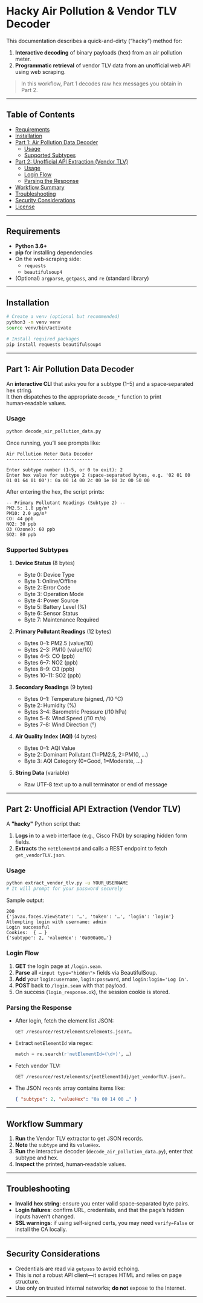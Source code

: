# Hacky Air Pollution & Vendor TLV Decoder

This documentation describes a quick-and-dirty (“hacky”) method for:

1. **Interactive decoding** of binary payloads (hex) from an air pollution meter.  
2. **Programmatic retrieval** of vendor TLV data from an unofficial web API using web scraping.

> In this workflow, Part 1 decodes raw hex messages you obtain in Part 2.

---

## Table of Contents

- [Requirements](#requirements)  
- [Installation](#installation)  
- [Part 1: Air Pollution Data Decoder](#part-1-air-pollution-data-decoder)  
  - [Usage](#usage)  
  - [Supported Subtypes](#supported-subtypes)  
- [Part 2: Unofficial API Extraction (Vendor TLV)](#part-2-unofficial-api-extraction-vendor-tlv)  
  - [Usage](#usage-1)  
  - [Login Flow](#login-flow)  
  - [Parsing the Response](#parsing-the-response)  
- [Workflow Summary](#workflow-summary)  
- [Troubleshooting](#troubleshooting)  
- [Security Considerations](#security-considerations)  
- [License](#license)  

---

## Requirements

- **Python 3.6+**  
- **pip** for installing dependencies  
- On the web‑scraping side:
  - `requests`
  - `beautifulsoup4`
- (Optional) `argparse`, `getpass`, and `re` (standard library)

---

## Installation

```bash
# Create a venv (optional but recommended)
python3 -m venv venv
source venv/bin/activate

# Install required packages
pip install requests beautifulsoup4
```

---

## Part 1: Air Pollution Data Decoder

An **interactive CLI** that asks you for a subtype (1–5) and a space‑separated hex string.  
It then dispatches to the appropriate `decode_*` function to print human‑readable values.

### Usage

```bash
python decode_air_pollution_data.py
```

Once running, you’ll see prompts like:

```
Air Pollution Meter Data Decoder
--------------------------------

Enter subtype number (1-5, or 0 to exit): 2
Enter hex value for subtype 2 (space-separated bytes, e.g. '02 01 00 01 01 64 01 00'): 0a 00 14 00 2c 00 1e 00 3c 00 50 00
```

After entering the hex, the script prints:

```
-- Primary Pollutant Readings (Subtype 2) --
PM2.5: 1.0 μg/m³
PM10: 2.0 μg/m³
CO: 44 ppb
NO2: 30 ppb
O3 (Ozone): 60 ppb
SO2: 80 ppb
```

### Supported Subtypes

1. **Device Status** (8 bytes)  
   - Byte 0: Device Type  
   - Byte 1: Online/Offline  
   - Byte 2: Error Code  
   - Byte 3: Operation Mode  
   - Byte 4: Power Source  
   - Byte 5: Battery Level (%)  
   - Byte 6: Sensor Status  
   - Byte 7: Maintenance Required  

2. **Primary Pollutant Readings** (12 bytes)  
   - Bytes 0–1: PM2.5 (value/10)  
   - Bytes 2–3: PM10 (value/10)  
   - Bytes 4–5: CO (ppb)  
   - Bytes 6–7: NO2 (ppb)  
   - Bytes 8–9: O3 (ppb)  
   - Bytes 10–11: SO2 (ppb)  

3. **Secondary Readings** (9 bytes)  
   - Bytes 0–1: Temperature (signed, /10 °C)  
   - Byte 2: Humidity (%)  
   - Bytes 3–4: Barometric Pressure (/10 hPa)  
   - Bytes 5–6: Wind Speed (/10 m/s)  
   - Bytes 7–8: Wind Direction (°)  

4. **Air Quality Index (AQI)** (4 bytes)  
   - Bytes 0–1: AQI Value  
   - Byte 2: Dominant Pollutant (1=PM2.5, 2=PM10, …)  
   - Byte 3: AQI Category (0=Good, 1=Moderate, …)  

5. **String Data** (variable)  
   - Raw UTF‑8 text up to a null terminator or end of message  

---

## Part 2: Unofficial API Extraction (Vendor TLV)

A **"hacky"** Python script that:

1. **Logs in** to a web interface (e.g., Cisco FND) by scraping hidden form fields.  
2. **Extracts** the `netElementId` and calls a REST endpoint to fetch `get_vendorTLV.json`.

### Usage

```bash
python extract_vendor_tlv.py -u YOUR_USERNAME
# It will prompt for your password securely
```

Sample output:

```
200
{'javax.faces.ViewState': '…', 'token': '…', 'login': 'login'}
Attempting login with username: admin
Login successful
Cookies:  { … }
{'subtype': 2, 'valueHex': '0a000a00…'}
```

### Login Flow

1. **GET** the login page at `/login.seam`.  
2. **Parse** all `<input type="hidden">` fields via BeautifulSoup.  
3. **Add** your `login:username`, `login:password`, and `login:login='Log In'`.  
4. **POST** back to `/login.seam` with that payload.  
5. On success (`login_response.ok`), the session cookie is stored.

### Parsing the Response

- After login, fetch the element list JSON:
  ```http
  GET /resource/rest/elements/elements.json?…
  ```
- Extract `netElementId` via regex:
  ```python
  match = re.search(r'netElementId=(\d+)', …)
  ```
- Fetch vendor TLV:
  ```http
  GET /resource/rest/elements/{netElementId}/get_vendorTLV.json?…
  ```
- The JSON `records` array contains items like:
  ```json
  { "subtype": 2, "valueHex": "0a 00 14 00 …" }
  ```

---

## Workflow Summary

1. **Run** the Vendor TLV extractor to get JSON records.  
2. **Note** the `subtype` and its `valueHex`.  
3. **Run** the interactive decoder (`decode_air_pollution_data.py`), enter that subtype and hex.  
4. **Inspect** the printed, human‑readable values.

---

## Troubleshooting

- **Invalid hex string**: ensure you enter valid space‑separated byte pairs.  
- **Login failures**: confirm URL, credentials, and that the page’s hidden inputs haven’t changed.  
- **SSL warnings**: if using self‑signed certs, you may need `verify=False` or install the CA locally.

---

## Security Considerations

- Credentials are read via `getpass` to avoid echoing.  
- This is _not_ a robust API client—it scrapes HTML and relies on page structure.  
- Use only on trusted internal networks; **do not** expose to the Internet.

---